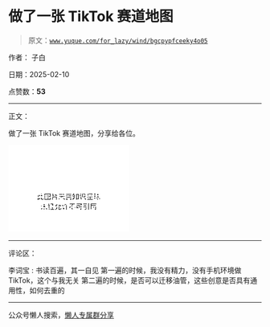 # 做了一张 TikTok 赛道地图

> 原文：[`www.yuque.com/for_lazy/wind/bgcpypfceeky4o05`](https://www.yuque.com/for_lazy/wind/bgcpypfceeky4o05)

作者： 子白

日期：2025-02-10

点赞数：**53**

* * *

正文：

做了一张 TikTok 赛道地图，分享给各位。

![](img/63347101ef527391171b8ee5f97a74d5.png "None")

* * *

评论区：

李词宝 : 书读百遍，其一自见 第一遍的时候，我没有精力，没有手机环境做 TikTok，这个与我无关 第二遍的时候，是否可以迁移油管，这些创意是否具有通用性，如何去重的

* * *

公众号懒人搜索，[懒人专属群分享](https://lazybook.fun/#/blog/group)
